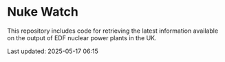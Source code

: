 # Nuke Watch

This repository includes code for retrieving the latest information available on the output of EDF nuclear power plants in the UK.

Last updated: 2025-05-17 06:15